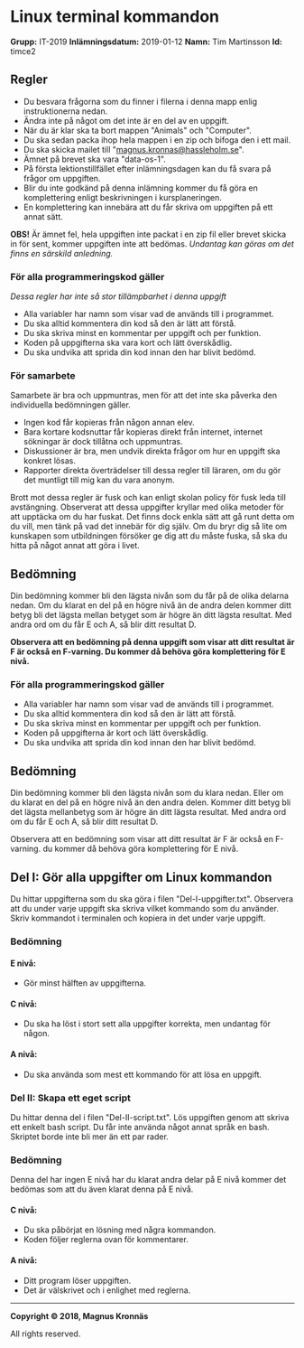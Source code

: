 # Linux terminal kommandon
**Grupp:** IT-2019
**Inlämningsdatum:** 2019-01-12
**Namn:** Tim Martinsson
**Id:** timce2

## Regler


  * Du besvara frågorna som du finner i filerna i denna mapp enlig instruktionerna nedan.
  * Ändra inte på något om det inte är en del av en uppgift.  
  * När du är klar ska ta bort mappen "Animals" och "Computer".
  * Du ska sedan packa ihop hela mappen i en zip och bifoga den i ett mail.
  * Du ska skicka mailet till "magnus.kronnas@hassleholm.se".
  * Ämnet på brevet ska vara "data-os-1".
  * På första lektionstillfället efter inlämningsdagen kan du få svara på frågor om uppgiften.
  * Blir du inte godkänd på denna inlämning kommer du få göra en komplettering enligt beskrivningen i kursplaneringen.
  * En komplettering kan innebära att du får skriva om uppgiften på ett annat sätt.

**OBS!**
Är ämnet fel, hela uppgiften inte packat i en zip fil eller brevet skicka in för sent, kommer uppgiften inte att bedömas. *Undantag kan göras om det finns en särskild anledning.*
 
### För alla programmeringskod gäller
*Dessa regler har inte så stor tillämpbarhet i denna uppgift*

  * Alla variabler har namn som visar vad de används till i programmet.
  * Du ska alltid kommentera din kod så den är lätt att förstå.
  * Du ska skriva minst en kommentar per uppgift och per funktion.
  * Koden på uppgifterna ska vara kort och lätt överskådlig.
  * Du ska undvika att sprida din kod innan den har blivit bedömd.

### För samarbete

Samarbete är bra och uppmuntras, men för att det inte ska påverka den individuella bedömningen gäller.

  * Ingen kod får kopieras från någon annan elev.
  * Bara kortare kodsnuttar får kopieras direkt från internet, internet sökningar är dock tillåtna och uppmuntras.
  * Diskussioner är bra, men undvik direkta frågor om hur en uppgift ska konkret lösas.
  * Rapporter direkta överträdelser till dessa regler till läraren, om du gör det muntligt till mig kan du vara anonym.


Brott mot dessa regler är fusk och kan enligt skolan policy för fusk leda till avstängning. Observerat att dessa uppgifter kryllar med olika metoder för att upptäcka om du har fuskat. Det finns dock enkla sätt att gå runt detta om du vill, men tänk på vad det innebär för dig själv. Om du bryr dig så lite om kunskapen som utbildningen försöker ge dig att du måste fuska, så ska du hitta på något annat att göra i livet.

## Bedömning

Din bedömning kommer bli den lägsta nivån som du får på de olika delarna nedan. Om du klarat en del på en högre nivå än de andra delen kommer ditt betyg bli det lägsta mellan betyget som är högre än ditt lägsta resultat. Med andra ord om du får E och A, så blir ditt resultat D.

**Observera att en bedömning på denna uppgift som visar att ditt resultat är F är också en F-varning. Du kommer då behöva göra komplettering för E nivå.**

### För alla programmeringskod gäller

  * Alla variabler har namn som visar vad de används till i programmet.
  * Du ska alltid kommentera din kod så den är lätt att förstå.
  * Du ska skriva minst en kommentar per uppgift och per funktion.
  * Koden på uppgifterna är kort och lätt överskådlig.
  * Du ska undvika att sprida din kod innan den har blivit bedömd.

## Bedömning

Din bedömning kommer bli den lägsta nivån som du klara nedan. Eller om du klarat en del på en högre nivå än den andra delen. Kommer ditt betyg bli det lägsta mellanbetyg som är högre än ditt lägsta resultat. Med andra ord om du får E och A, så blir ditt resultat D.

Observera att en bedömning som visar att ditt resultat är F är också en F-varning. du kommer då behöva göra komplettering för  E nivå.

## __Del I:__ Gör alla uppgifter om Linux kommandon

Du hittar uppgifterna som du ska göra i filen "Del-I-uppgifter.txt". Observera att du under varje uppgift ska skriva vilket kommando som du använder. Skriv kommandot i terminalen och kopiera in det under varje uppgift.

### Bedömning

#### E nivå:
  * Gör minst hälften av uppgifterna.

#### C nivå:
  * Du ska ha löst i stort sett alla uppgifter korrekta, men undantag för någon.
 
#### A nivå:
  * Du ska använda som mest ett kommando för att lösa en uppgift.

### __Del II:__  Skapa ett eget script

Du hittar denna del i filen "Del-II-script.txt". Lös uppgiften genom att skriva ett enkelt bash script. Du får inte använda något annat språk en bash. Skriptet borde inte bli mer än ett par rader.

### Bedömning

Denna del har ingen E nivå har du klarat andra delar på E nivå kommer det bedömas som att du även klarat denna på E nivå.

#### C nivå:
  * Du ska påbörjat en lösning med några kommandon.
  * Koden följer reglerna ovan för kommentarer.
 
#### A nivå:
  * Ditt program löser uppgiften.
  * Det är välskrivet och i enlighet med reglerna.
   
---
__Copyright © 2018, Magnus Kronnäs__

All rights reserved.
